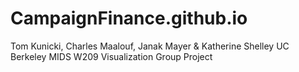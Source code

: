 # CampaignFinance.github.io
Tom Kunicki, Charles Maalouf, Janak Mayer &amp; Katherine Shelley UC Berkeley MIDS W209 Visualization Group Project
